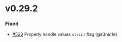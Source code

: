 # v0.29.2

### Fixed

* [#533](https://github.com/helmwave/helmwave/issues/533) Properly handle values `strict` flag (@r3nic1e)

